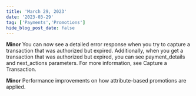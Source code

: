 ```yaml
---
title: 'March 29, 2023'
date: '2023-03-29'
tag: ['Payments','Promotions']
hide_blog_post_date: false
---
```

**Minor**
You can now see a detailed error response when you try to capture a transaction that was authorized but expired. Additionally, when you get a transaction that was authorized but expired, you can see payment_details and next_actions parameters. For more information, see Capture a Transaction.

**Minor**
Performance improvements on how attribute-based promotions are applied.
